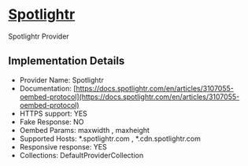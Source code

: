# [Spotlightr](https://*.spotlightr.com)

Spotlightr Provider

## Implementation Details

- Provider
Name: Spotlightr
- Documentation: [https://docs.spotlightr.com/en/articles/3107055-oembed-protocol](https://docs.spotlightr.com/en/articles/3107055-oembed-protocol)
- HTTPS support: YES
- Fake Response: NO
- Oembed Params: maxwidth , maxheight
- Supported Hosts: *.spotlightr.com , *.cdn.spotlightr.com
- Responsive response: YES
- Collections: DefaultProviderCollection


